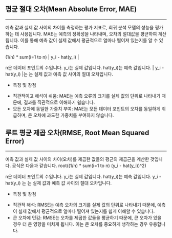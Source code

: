 ## 평균 절대 오차(Mean Absolute Error, MAE)
------------
예측 값과 실제 값 사이의 차이를 측정하는 평가 지표로, 회귀 분석 모델의 성능을 평가하는 데 사용됩니다. 
MAE는 예측의 정확성을 나타내며, 오차의 절대값을 평균하여 계산됩니다. 
이를 통해 예측 값이 실제 값에서 평균적으로 얼마나 떨어져 있는지를 알 수 있습니다.

(1/n) * sum(i=1 to n) | y_i - hat(y_i) |

n은 데이터 포인트의 수입니다.
y_i는 실제 값입니다.
hat(y_i)는 예측 값입니다.
| y_i - hat(y_i) |는 는 실제 값과 예측 값 사이의 절대 오차입니다.

* 특징 및 장점
 - 직관적이고 해석이 쉬움: MAE는 예측 오류의 크기를 실제 값의 단위로 나타내기 때문에, 결과를 직관적으로 이해하기 쉽습니다.
 - 모든 오차에 동일한 가중치 부여: MAE는 모든 데이터 포인트의 오차를 동일하게 취급하며, 큰 오차에 과도한 가중치를 부여하지 않습니다.


## 루트 평균 제곱 오차(RMSE, Root Mean Squared Error)
------------
예측 값과 실제 값 사이의 차이(오차)를 제곱한 값들의 평균의 제곱근을 계산한 것입니다.
공식은 다음과 같습니다.
root((1/n) * sum(i=1 to n) (y_i - hat(y_i))^2)

n은 데이터 포인트의 수입니다.
y_i는 실제 값입니다.
hat(y_i)는 예측 값입니다.
y_i - hat(y_i) 는 는 실제 값과 예측 값 사이의 절대 오차입니다.

* 특징 및 장점
 - 직관적 해석: RMSE는 예측 오차의 크기를 실제 값의 단위로 나타내기 때문에, 예측이 실제 값에서 평균적으로 얼마나 떨어져 있는지를 쉽게 이해할 수 있습니다.
 - 큰 오차에 민감: RMSE는 오차를 제곱한 값들을 평균하기 때문에, 큰 오차가 있을 경우 더 큰 영향을 미치게 됩니다. 이는 큰 오차를 중요하게 생각하는 경우 유용합니다.
